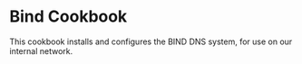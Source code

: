 # Bind Cookbook

This cookbook installs and configures the BIND DNS system, for use on our
internal network.
